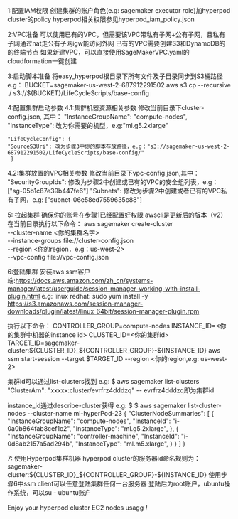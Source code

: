 1:配置IAM权限
  创建集群的账户角色(e.g: sagemaker executor role)加hyperpod cluster的policy
  hyperpod相关权限参见hyperpod_iam_policy.json

2:VPC准备
  可以使用已有的VPC，但需要该VPC带私有子网+公有子网，且私有子网通过nat走公有子网igw能访问外网
  已有的VPC需要创建S3和DynamoDB的的终端节点
  如果新建VPC，可以直接使用SageMakerVPC.yaml的cloudformation一键创建

3:启动脚本准备
  将easy_hyperpod根目录下所有文件及子目录同步到S3桶路径
  e.g：
  BUCKET=sagemaker-us-west-2-687912291502
  aws s3 cp --recursive ./ s3://${BUCKET}/LifeCycleScripts/base-config

4:配置集群启动参数
  4.1:集群机器资源相关参数
    修改当前目录下cluster-config.json, 其中：
    "InstanceGroupName": "compute-nodes",
    "InstanceType": 改为你需要的机型，e.g:"ml.g5.2xlarge"
    
    "LifeCycleConfig": {
    "SourceS3Uri": 改为步骤3中你的脚本存放路径，e.g："s3://sagemaker-us-west-2-687912291502/LifeCycleScripts/base-config/"
     }
  4.2:集群放置的VPC相关参数
     修改当前目录下vpc-config.json,其中：
     "SecurityGroupIds": 修改为步骤2中创建或已有的VPC的安全组列表，e.g： ["sg-05b1c87e39b447fe6"]
     "Subnets": 修改为步骤2中创建或者已有的VPC私有子网，e.g: ["subnet-06e58ed7559635c88"]

5: 拉起集群
  确保你的账号在步骤1已经配置好权限
  awscli是更新后的版本（v2）
  在当前目录执行以下命令：
    aws sagemaker create-cluster \
    --cluster-name <你的集群名字> \
    --instance-groups file://cluster-config.json \
    --region <你的region，e.g：us-west-2> \
    --vpc-config file://vpc-config.json

6:登陆集群
  安装aws ssm客户端:https://docs.aws.amazon.com/zh_cn/systems-manager/latest/userguide/session-manager-working-with-install-plugin.html
    e.g: linux redhat: sudo yum install -y https://s3.amazonaws.com/session-manager-downloads/plugin/latest/linux_64bit/session-manager-plugin.rpm

  执行以下命令：
    CONTROLLER_GROUP=compute-nodes
    INSTANCE_ID=<你的集群中机器的instance id>
    CLUSTER_ID=<你的集群id>
    TARGET_ID=sagemaker-cluster:${CLUSTER_ID}_${CONTROLLER_GROUP}-${INSTANCE_ID}
    aws ssm start-session --target $TARGET_ID --region <你的region,e.g: us-west-2>

  集群id可以通过list-clusters找到
  e.g:
    $ aws sagemaker list-clusters
      "ClusterArn": "xxxxx:cluster/evrfrz4dddzq" -- evrfrz4dddzq即为集群id

  instance_id通过describe-cluster获得
  e.g:
    $ $ aws sagemaker list-cluster-nodes --cluster-name ml-hyperPod-23
      {
      "ClusterNodeSummaries": [
      {
      "InstanceGroupName": "compute-nodes",
      "InstanceId": "i-0a0b864fab8cef1c2",
      "InstanceType": "ml.g5.2xlarge",
      },
      {
      "InstanceGroupName": "controller-machine",
      "InstanceId": "i-0d8ab2157a5ad294b",
      "InstanceType": "ml.m5.xlarge",
      }
      }
      ]
      } 
    

7: 使用Hyperpod集群机器
hyperpod cluster的服务器id命名规则为：sagemaker-cluster:${CLUSTER_ID}_${CONTROLLER_GROUP}-${INSTANCE_ID}
使用步骤6中ssm client可以任意登陆集群任何一台服务器
登陆后为root账户，ubuntu操作系统，可以su - ubuntu账户

Enjoy your hyperpod cluster EC2 nodes usagg！



